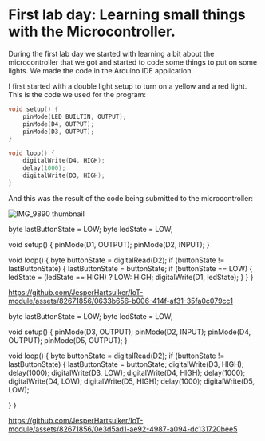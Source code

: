 # First lab day: Learning small things with the Microcontroller.

During the first lab day we started with learning a bit about the microcontroller that we got and started to code some things to put on some lights. We made the code in the Arduino IDE application.

I first started with a double light setup to turn on a yellow and a red light. This is the code we used for the program:

```cpp
void setup() {
    pinMode(LED_BUILTIN, OUTPUT); 
    pinMode(D4, OUTPUT); 
    pinMode(D3, OUTPUT); 
}

void loop() { 
    digitalWrite(D4, HIGH); 
    delay(1000); 
    digitalWrite(D3, HIGH); 
}
```
And this was the result of the code being submitted to the microcontroller:


![IMG_9890 thumbnail](https://github.com/JesperHartsuiker/IoT-module/assets/82671856/936bba47-df32-4d7e-8327-caafae94a93c)




byte lastButtonState = LOW;
byte ledState = LOW;

void setup() {
  pinMode(D1, OUTPUT);
  pinMode(D2, INPUT);
}

void loop() {
  byte buttonState = digitalRead(D2);
  if (buttonState != lastButtonState) {
    lastButtonState = buttonState;
    if (buttonState == LOW) {
      ledState = (ledState == HIGH) ? LOW: HIGH;
      digitalWrite(D1, ledState);
    }
  }
}


https://github.com/JesperHartsuiker/IoT-module/assets/82671856/0633b656-b006-414f-af31-35fa0c079cc1




byte lastButtonState = LOW;
byte ledState = LOW;

void setup() {
  pinMode(D3, OUTPUT);
  pinMode(D2, INPUT);
  pinMode(D4, OUTPUT);
  pinMode(D5, OUTPUT);
}

void loop() {
  byte buttonState = digitalRead(D2);
  if (buttonState != lastButtonState) {
    lastButtonState = buttonState;
    digitalWrite(D3, HIGH);
    delay(1000);
    digitalWrite(D3, LOW);
    digitalWrite(D4, HIGH);
    delay(1000);
    digitalWrite(D4, LOW);
    digitalWrite(D5, HIGH); 
    delay(1000);
    digitalWrite(D5, LOW);  
    
  }
}


https://github.com/JesperHartsuiker/IoT-module/assets/82671856/0e3d5ad1-ae92-4987-a094-dc131720bee5


